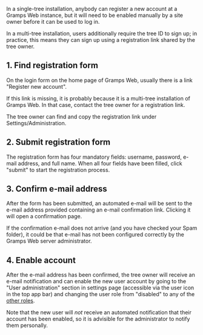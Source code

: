 

In a single-tree installation, anybody can register a new account at a Gramps Web instance, but it will need to be enabled manually by a site owner before it can be used to log in.

In a multi-tree installation, users additionally require the tree ID to sign up; in practice, this means they can sign up using a registration link shared by the tree owner.

## 1. Find registration form

On the login form on the home page of Gramps Web, usually there is a link "Register new account".

If this link is missing, it is probably because it is a multi-tree installation of Gramps Web. In that case, contact the tree owner for a registration link.

The tree owner can find and copy the registration link under Settings/Administration.

## 2. Submit registration form

The registration form has four mandatory fields: username, password, e-mail address, and full name. When all four fields have been filled, click "submit" to start the registration process.


## 3. Confirm e-mail address

After the form has been submitted, an automated e-mail will be sent to the e-mail address provided containing an e-mail confirmation link. Clicking it will open a confirmation page.

If the confirmation e-mail does not arrive (and you have checked your Spam folder), it could be that e-mail has not been configured correctly by the Gramps Web server administrator.

## 4. Enable account

After the e-mail address has been confirmed, the tree owner will receive an e-mail notification and can enable the new user account by going to the "User administration" section in settings page (accessible via the user icon in the top app bar) and changing the user role from "disabled" to any of the [other roles](../Users.md).

Note that the new user will *not* receive an automated notification that their account has been enabled, so it is advisible for the administrator to notify them personally.